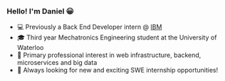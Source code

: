 ### Hello! I'm Daniel 😀

- 💻 Previously a Back End Developer intern @ [IBM](https://www.ibm.com/ca-en) 
- 🎓 Third year Mechatronics Engineering student at the University of Waterloo
- 🧐 Primary professional interest in web infrastructure, backend, microservices and big data
- 🎉 Always looking for new and exciting SWE internship opportunities!

